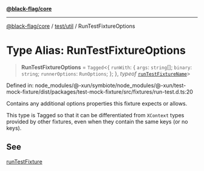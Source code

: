 [**@black-flag/core**](../../../README.md)

***

[@black-flag/core](../../../README.md) / [test/util](../README.md) / RunTestFixtureOptions

# Type Alias: RunTestFixtureOptions

> **RunTestFixtureOptions** = `Tagged`\<\{ `runWith`: \{ `args`: `string`[]; `binary`: `string`; `runnerOptions`: `RunOptions`; \}; \}, *typeof* [`runTestFixtureName`](../variables/runTestFixtureName.md)\>

Defined in: node\_modules/@-xun/symbiote/node\_modules/@-xun/test-mock-fixture/dist/packages/test-mock-fixture/src/fixtures/run-test.d.ts:20

Contains any additional options properties this fixture expects or allows.

This type is Tagged so that it can be differentiated from `XContext`
types provided by other fixtures, even when they contain the same keys (or no
keys).

## See

[runTestFixture](../functions/runTestFixture.md)
